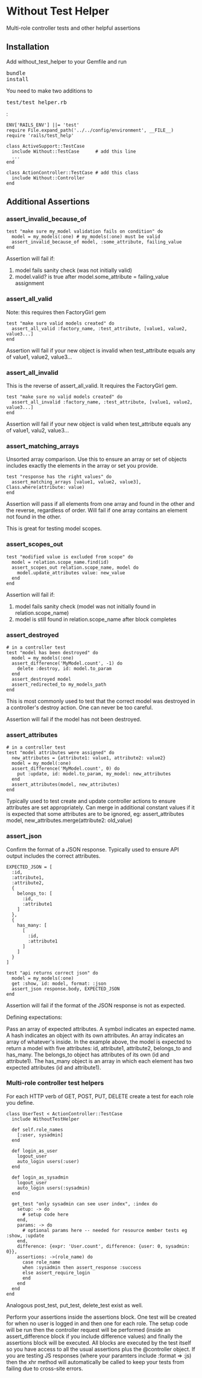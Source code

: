 # Without Test Helper

Multi-role controller tests and other helpful assertions

## Installation

Add without_test_helper to your Gemfile and run <pre>bundle install</pre>

You need to make two additions to <pre>test/test_helper.rb</pre>:

    ENV['RAILS_ENV'] ||= 'test'
    require File.expand_path('../../config/environment', __FILE__)
    require 'rails/test_help'

    class ActiveSupport::TestCase
      include Without::TestCase      # add this line
      ...
    end

    class ActionController::TestCase # add this class
      include Without::Controller
    end

## Additional Assertions

### assert_invalid_because_of

    test "make sure my_model validation fails on condition" do
      model = my_models(:one) # my_models(:one) must be valid
      assert_invalid_because_of model, :some_attribute, failing_value
    end

Assertion will fail if:

1. model fails sanity check (was not initially valid)
2. model.valid? is true after model.some_attribute = failing_value assignment

### assert_all_valid

Note: this requires then FactoryGirl gem

    test "make sure valid models created" do
      assert_all_valid :factory_name, :test_attribute, [value1, value2, value3...]
    end

Assertion will fail if your new object is invalid when test_attribute equals any of value1, value2, value3...

### assert_all_invalid

This is the reverse of assert_all_valid. It requires the FactoryGirl gem.

    test "make sure no valid models created" do
      assert_all_invalid :factory_name, :test_attribute, [value1, value2, value3...]
    end

Assertion will fail if your new object is valid when test_attribute equals any of value1, valu2, value3...

### assert_matching_arrays

Unsorted array comparison. Use this to ensure an array or set of objects includes exactly the elements in the array or set you provide.

    test "response has the right values" do
      assert_matching_arrays [value1, value2, value3], Class.where(attribute: value)
    end

Assertion will pass if all elements from one array and found in the other and the reverse, regardless of order. Will fail if one array contains an element not found in the other.

This is great for testing model scopes.

### assert_scopes_out

    test "modified value is excluded from scope" do
      model = relation.scope_name.find(id)
      assert_scopes_out relation.scope_name, model do
        model.update_attributes value: new_value
      end
    end

Assertion will fail if:

1. model fails sanity check (model was not initially found in relation.scope_name)
2. model is still found in relation.scope_name after block completes

### assert_destroyed

    # in a controller test
    test "model has been destroyed" do
      model = my_models(:one)
      assert_difference('MyModel.count', -1) do
        delete :destroy, id: model.to_param
      end
      assert_destroyed model
      assert_redirected_to my_models_path
    end

This is most commonly used to test that the correct model was destroyed in a controller's destroy action. One can never be too careful.

Assertion will fail if the model has not been destroyed.

### assert_attributes

    # in a controller test
    test "model attributes were assigned" do
      new_attributes = {attribute1: value1, attribute2: value2}
      model = my_model(:one)
      assert_difference('MyModel.count', 0) do
        put :update, id: model.to_param, my_model: new_attributes
      end
      assert_attributes(model, new_attributes)
    end

Typically used to test create and update controller actions to ensure attributes are set appropriately. Can merge in additional constant values if it is expected that some attributes are to be ignored, eg: assert_attributes model, new_attributes.merge(attribute2: old_value)

### assert_json

Confirm the format of a JSON response. Typically used to ensure API output includes the correct attributes.

    EXPECTED_JSON = [
      :id,
      :attribute1,
      :attribute2,
      {
        belongs_to: [
          :id,
          :attribute1
        ]
      },
      {
        has_many: [
          [
            :id,
            :attribute1
          ]
        ]
      }
    ]

    test "api returns correct json" do
      model = my_models(:one)
      get :show, id: model, format: :json
      assert_json response.body, EXPECTED_JSON
    end

Assertion will fail if the format of the JSON response is not as expected.

Defining expectations:

Pass an array of expected attributes. A symbol indicates an expected name. A hash indicates an object with its own attributes. An array indicates an array of whatever's inside. In the example above, the model is expected to return a model with five attributes: id, attribute1, attribute2, belongs_to and has_many. The belongs_to object has attributes of its own (id and attribute1). The has_many object is an array in which each element has two expected attributes (id and attribute1).

### Multi-role controller test helpers

For each HTTP verb of GET, POST, PUT, DELETE create a test for each role you define.

    class UserTest < ActionController::TestCase
      include WithoutTestHelper

      def self.role_names
        [:user, sysadmin]
      end

      def login_as_user
        logout_user
        auto_login users(:user)
      end

      def login_as_sysadmin
        logout_user
        auto_login users(:sysadmin)
      end

      get_test "only sysadmin can see user index", :index do
        setup: -> do
          # setup code here
        end,
        params: -> do
          # optional params here -- needed for resource member tests eg :show, :update
        end,
        difference: {expr: 'User.count', difference: {user: 0, sysadmin: 0}},
        assertions: ->(role_name) do
          case role_name
          when :sysadmin then assert_response :success
          else assert_require_login
          end
        end
      end
    end

Analogous post_test, put_test, delete_test exist as well.

Perform your assertions inside the assertions block. One test will be created for when no user is logged in and then one for each role. The setup code will be run then the controller request will be performed (inside an assert_difference block if you include difference values) and finally the assertions block will be executed. All blocks are executed by the test itself so you have access to all the usual assertions plus the @controller object. If you are testing JS responses (where your paramters include :format => :js) then the xhr method will automatically be called to keep your tests from failing due to cross-site errors.
